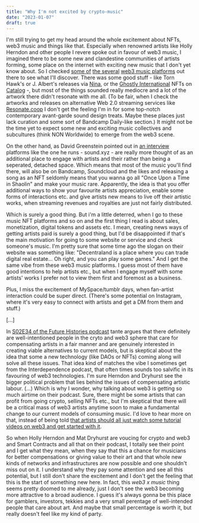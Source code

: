 ```yaml
---
title: "Why I'm not excited by crypto-music"
date: "2023-01-07"
draft: true
---
```


I'm still trying to get my head around the whole excitement about NFTs, web3 music and things like that. Especially when renowned artists like Holly Herndon and other people I revere spoke out in favour of web3 music, I imagined there to be some new and clandestine communities of artists forming, some place on the internet with exciting new music that I don't yet know about. So I checked [some of](https://beta.catalog.works/) [the several](https://audius.co/) [web3 music platforms](https://wavv.app/) out there to see what I'll discover. There was some good stuff - like Torn Hawk's or J. Albert's releases via [Nina](https://www.ninaprotocol.com/), or the [Ghostly International](https://ghostly.com) NFTs on [Catalog](https://beta.catalog.works) -, but most of the things sounded really mediocre and a lot of the artwork there didn't resonate with me all. (To be fair, when I check the artworks and releases on alternative Web 2.0 streaming services like [Resonate.coop](https://stream.resonate.coop/discover) I don't get the feeling I'm in for some top-notch contemporary avant-garde sound design treats. Maybe these places just lack curation and some sort of Bandcamp Daily-like section.) It might not be the time yet to expect some new and exciting music collectives and subcultures (think NON Worldwide) to emerge from the web3 scene.

On the other hand, as David Greenstein pointed out in [an interview](https://interdependence.fm/episodes/experiments-in-revaluing-music-with-david-greenstein-soundxyz) platforms like the one he runs - sound.xyz - are really more thought of as an additional place to engage with artists and their rather than being a seperated, detached space. Which means that most of the music you'll find there, will also be on Bandcamp, Soundcloud and the likes and releasing a song as an NFT seldomly means that you wanna go all "Once Upon a Time in Shaolin" and make your music rare. Apparently, the idea is that you offer additional ways to show your favourite artists appreciation, enable some forms of interactions etc. and give artists new means to live off their artistic works, when streaming revenues and royalties are just not fairly distributed.

Which is surely a good thing. But i'm a little deterred, when I go to these music NFT platforms and so on and the first thing I read is about sales, monetization, digital tokens and assets etc. I mean, creating news ways of getting artists paid is surely a good thing, but I'd be disappointed if that's the main motivation for going to some website or service and check someone's music. I'm pretty sure that some time ago the slogan on their website was something like: "Decentraland is a place where you can trade digital real estate... Oh right, and you can play some games." And I get the same vibe from these web3 music platforms. I guess most of them have good intentions to help artists etc., but when I engage myself with some artists' works I prefer not to view them first and foremost as a business. 

Plus, I miss the excitement of MySpace/tumblr days, when fan-artist interaction could be super direct. (There's some potential on Instagram, where it's very easy to connect with artists and get a DM from them and stuff.)

[...]
<!-- 
First time I got in touch with the concept of NFTs was through this episode of the Intelligence Squared podcast: [NFT's and Why Blockchain Means Business, with Sheila Warren and Carl Miller](https://harkaudio.com/p/intelligence-squared-business-intelligence-squared/nfts-and-why-blockchain-means-business-with-sheila-warren-and-carl-miller-intelligence-squared-1616174678000). The general idea of having nw means for artists to monetize their work was quite intriguing to me and even though I didn't really have an idea of what these digital assets might look like and what ther value will eventually be based on, concepts like "creator earnings" (when the original creator of an NFT gets some percentage of every resale of the NFT) seemed quite innovative.
 -->

<!-- Same with DApps. Some time ago, I invested a little bit of money in ETH, because I thought with a bit of crypto in my wallet, I'll have access to an exciting pool of decentralized apps. In the end, I didn't transfer the ETH from the crypto exchange to my crypto wallet, because the fees were ridiculous (they were higher than the crypto money I actually had). I checked what DApps are out there anyway and it turned out that things aren't that exciting after all. For the largest part, these DApps are just applications for borrowing and lending interest in cryptocurrencies or for buying and selling NFTs. Then there's some play-to-earn games and platforms, but these look rather uninspired to me and just went to show that the whole crypto sphere isn't really that exciting parallel universe where new creative minds get together to create something for the future. The commodification and the generating of value out of nothing tangible are still the driving forces behind most of what is happening in the crypto world. -->

In [S02E34 of the Future Histories podcast](https://www.futurehistories.today/episoden-blog/s02/e34-tante-zu-crypto-imaginaries-und-alternativen-technologischen-infrastrukturen/) tante argues that there definitely are well-intentioned people in the cryto and web3 sphere that care for compensating artists in a fair manner and are genuinely interested in creating viable alternatives to current models, but is skeptical about the idea that some a new technology (like DAOs or NFTs) coming along will solve all these issues. That idea kind of matches the vibe I sometimes get from the Interdependence podcast, that often times sounds too salvific in its favouring of web3 technologies. I'm sure Herndon and Dryhurst see the bigger political problem that lies behind the issues of compensating artistic labour. (...) Which is why I wonder, why talking about web3 is getting so much airtime on their podcast. Sure, there might be some artists that can profit from going crypto, selling NFTs etc., but I'm skeptical that there will be a critical mass of web3 artists anytime soon to make a fundamental change to our current models of consuming music. I'd love to hear more on that, instead of being told [that artists should all just watch some tutorial videos on web3 and get started with it](https://interdependence.fm/episodes/the-state-of-streaming-crypto-and-perpetual-musical-nostalgia-with-david-turner-penny-fractions).

So when Holly Herndon and Mat Dryhurst are voucing for crypto and web3 and Smart Contracts and all that on their podcast, I totally see their point and I get what they mean, when they say that this a chance for musicians for better compensations or giving value to their art and that whole new kinds of networks and infrastructures are now possible and one shouldn't miss out on it. I understand why they pay some attention and see all this potential, but I still don't share the excitement and I don't get the feeling that this is the start of something new here. In fact, this *web3 x music* thing seems pretty doomed to me already, just I don't see the web3 becoming more attractive to a broad audience. I guess it's always gonna be this place for gamblers, investors, tekkies and a very small perentage of well-intended people that care about art. And maybe that small percentage is worth it, but really doesn't feel like my kind of party.